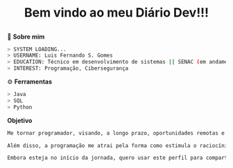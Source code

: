 <div align="center">

  # Bem vindo ao meu Diário Dev!!!
 
</div>

##

🧠 **Sobre mim**
```bash
> SYSTEM LOADING...
> USERNAME: Luis Fernando S. Gomes
> EDUCATION: Técnico em desenvolvimento de sistemas || SENAC (em andamento)
> INTEREST: Programação, Cibersegurança
```

⚙️ **Ferramentas**
```bash
> Java
> SQL
> Python
```

**Objetivo**
```python
Me tornar programador, visando, a longo prazo, oportunidades remotas e com horários flexíveis, o que me permitirá conciliar com um trabalho voluntário que já realizo: ajudar pessoas a aprender mais sobre a Bíblia — uma atividade significativa, que levo com muito compromisso e seriedade.

Além disso, a programação me atrai pela forma como estimula o raciocínio lógico, a organização e a simplificação de tarefas, características que sempre valorizei desde cedo.

Embora esteja no início da jornada, quero usar este perfil para compartilhar meu progresso, aprendizados e projetos que forem surgindo pelo caminho.